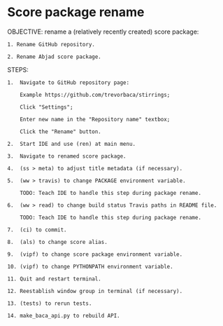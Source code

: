 Score package rename
====================

OBJECTIVE: rename a (relatively recently created) score package:

    1. Rename GitHub repository.

    2. Rename Abjad score package.

STEPS:

    1.  Navigate to GitHub repository page:

        Example https://github.com/trevorbaca/stirrings;
        
        Click "Settings";

        Enter new name in the "Repository name" textbox;
        
        Click the "Rename" button.

    2.  Start IDE and use (ren) at main menu.

    3.  Navigate to renamed score package.

    4.  (ss > meta) to adjust title metadata (if necessary).

    5.  (ww > travis) to change PACKAGE environment variable.

        TODO: Teach IDE to handle this step during package rename.

    6.  (ww > read) to change build status Travis paths in README file.

        TODO: Teach IDE to handle this step during package rename.

    7.  (ci) to commit.

    8.  (als) to change score alias.

    9.  (vipf) to change score package environment variable.

    10. (vipf) to change PYTHONPATH environment variable.

    11. Quit and restart terminal.

    12. Reestablish window group in terminal (if necessary).

    13. (tests) to rerun tests.

    14. make_baca_api.py to rebuild API.
